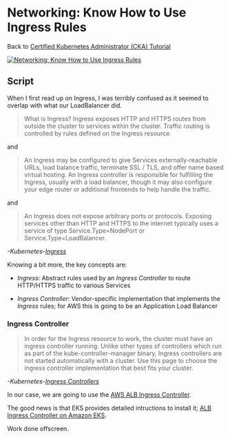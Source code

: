 # Networking: Know How to Use Ingress Rules

Back to [Certified Kubernetes Administrator (CKA) Tutorial](https://github.com/larkintuckerllc/k8s-cka-tutorial)

[![Networking: Know How to Use Ingress Rules](http://img.youtube.com/vi/XXXXX/0.jpg)]()

## Script

When I first read up on Ingress, I was terribly confused as it seemed to overlap with what our LoadBalancer did.

> What is Ingress?
Ingress exposes HTTP and HTTPS routes from outside the cluster to services within the cluster. Traffic routing is controlled by rules defined on the Ingress resource.

and

> An Ingress may be configured to give Services externally-reachable URLs, load balance traffic, terminate SSL / TLS, and offer name based virtual hosting. An Ingress controller is responsible for fulfilling the Ingress, usually with a load balancer, though it may also configure your edge router or additional frontends to help handle the traffic.

and

> An Ingress does not expose arbitrary ports or protocols. Exposing services other than HTTP and HTTPS to the internet typically uses a service of type Service.Type=NodePort or Service.Type=LoadBalancer.

*-Kubernetes-[Ingress](https://kubernetes.io/docs/concepts/services-networking/ingress/)*

Knowing a bit more, the key concepts are:

* *Ingress*: Abstract rules used by an *Ingress Controller* to route HTTP/HTTPS traffic to various Services

* *Ingress Controller*: Vendor-specific implementation that implements the *Ingress* rules; for AWS this is going to be an Application Load Balancer

### Ingress Controller

> In order for the Ingress resource to work, the cluster must have an ingress controller running.
> Unlike other types of controllers which run as part of the kube-controller-manager binary, Ingress controllers are not started automatically with a cluster. Use this page to choose the ingress controller implementation that best fits your cluster.

*-Kubernetes-[Ingress Controllers](https://kubernetes.io/docs/concepts/services-networking/ingress-controllers/)*

In our case, we are going to use the [AWS ALB Ingress Controller](https://github.com/kubernetes-sigs/aws-alb-ingress-controller).

The good news is that EKS provides detailed intructions to install it; [ALB Ingress Controller on Amazon EKS](https://docs.aws.amazon.com/eks/latest/userguide/alb-ingress.html).

Work done offscreen.
